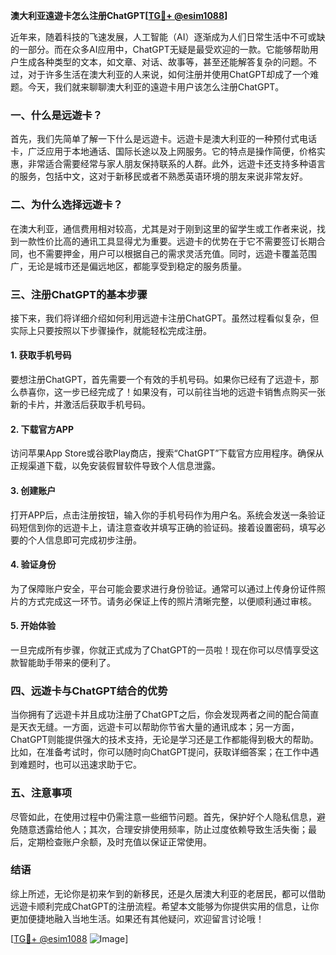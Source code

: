 **澳大利亚遠遊卡怎么注册ChatGPT[[TG💪+ @esim1088](https://t.me/s/esim1088)]**

近年来，随着科技的飞速发展，人工智能（AI）逐渐成为人们日常生活中不可或缺的一部分。而在众多AI应用中，ChatGPT无疑是最受欢迎的一款。它能够帮助用户生成各种类型的文本，如文章、对话、故事等，甚至还能解答复杂的问题。不过，对于许多生活在澳大利亚的人来说，如何注册并使用ChatGPT却成了一个难题。今天，我们就来聊聊澳大利亚的遠遊卡用户该怎么注册ChatGPT。

### **一、什么是远遊卡？**

首先，我们先简单了解一下什么是远遊卡。远遊卡是澳大利亚的一种预付式电话卡，广泛应用于本地通话、国际长途以及上网服务。它的特点是操作简便，价格实惠，非常适合需要经常与家人朋友保持联系的人群。此外，远遊卡还支持多种语言的服务，包括中文，这对于新移民或者不熟悉英语环境的朋友来说非常友好。

### **二、为什么选择远遊卡？**

在澳大利亚，通信费用相对较高，尤其是对于刚到这里的留学生或工作者来说，找到一款性价比高的通讯工具显得尤为重要。远遊卡的优势在于它不需要签订长期合同，也不需要押金，用户可以根据自己的需求灵活充值。同时，远遊卡覆盖范围广，无论是城市还是偏远地区，都能享受到稳定的服务质量。

### **三、注册ChatGPT的基本步骤**

接下来，我们将详细介绍如何利用远遊卡注册ChatGPT。虽然过程看似复杂，但实际上只要按照以下步骤操作，就能轻松完成注册。

#### **1. 获取手机号码**
要想注册ChatGPT，首先需要一个有效的手机号码。如果你已经有了远遊卡，那么恭喜你，这一步已经完成了！如果没有，可以前往当地的远遊卡销售点购买一张新的卡片，并激活后获取手机号码。

#### **2. 下载官方APP**
访问苹果App Store或谷歌Play商店，搜索“ChatGPT”下载官方应用程序。确保从正规渠道下载，以免安装假冒软件导致个人信息泄露。

#### **3. 创建账户**
打开APP后，点击注册按钮，输入你的手机号码作为用户名。系统会发送一条验证码短信到你的远遊卡上，请注意查收并填写正确的验证码。接着设置密码，填写必要的个人信息即可完成初步注册。

#### **4. 验证身份**
为了保障账户安全，平台可能会要求进行身份验证。通常可以通过上传身份证件照片的方式完成这一环节。请务必保证上传的照片清晰完整，以便顺利通过审核。

#### **5. 开始体验**
一旦完成所有步骤，你就正式成为了ChatGPT的一员啦！现在你可以尽情享受这款智能助手带来的便利了。

### **四、远遊卡与ChatGPT结合的优势**

当你拥有了远遊卡并且成功注册了ChatGPT之后，你会发现两者之间的配合简直是天衣无缝。一方面，远遊卡可以帮助你节省大量的通讯成本；另一方面，ChatGPT则能提供强大的技术支持，无论是学习还是工作都能得到极大的帮助。比如，在准备考试时，你可以随时向ChatGPT提问，获取详细答案；在工作中遇到难题时，也可以迅速求助于它。

### **五、注意事项**

尽管如此，在使用过程中仍需注意一些细节问题。首先，保护好个人隐私信息，避免随意透露给他人；其次，合理安排使用频率，防止过度依赖导致生活失衡；最后，定期检查账户余额，及时充值以保证正常使用。

### **结语**

综上所述，无论你是初来乍到的新移民，还是久居澳大利亚的老居民，都可以借助远遊卡顺利完成ChatGPT的注册流程。希望本文能够为你提供实用的信息，让你更加便捷地融入当地生活。如果还有其他疑问，欢迎留言讨论哦！

[[TG💪+ @esim1088](https://t.me/s/esim1088) ![Image](https://i.postimg.cc/4NQfJmqS/Snipaste-2025-05-13-00-14-12.png)]